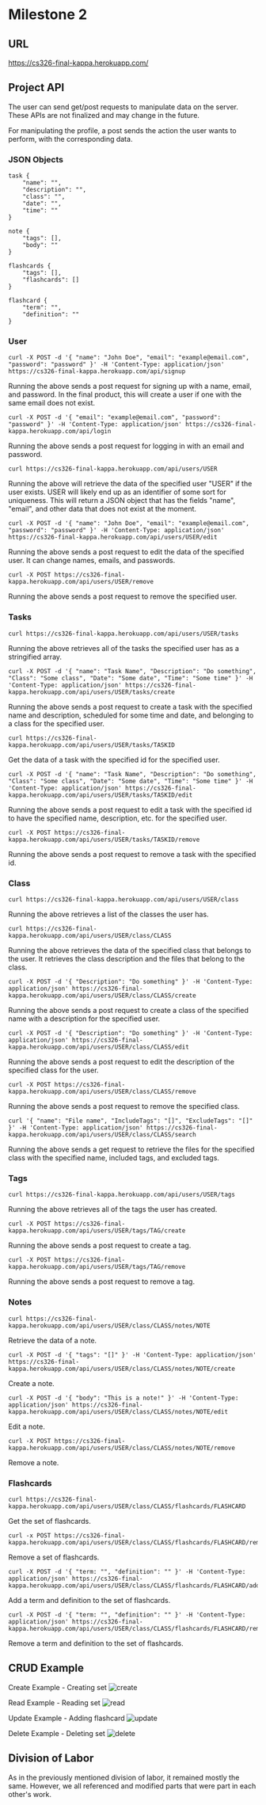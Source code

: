 # Milestone 2

## URL

https://cs326-final-kappa.herokuapp.com/

## Project API

The user can send get/post requests to manipulate data on the server. These APIs are not finalized and may change in the future.

For manipulating the profile, a post sends the action the user wants to perform, with the corresponding data.

### JSON Objects
```
task {
    "name": "",
    "description": "",
    "class": "",
    "date": "",
    "time": ""
}

note {
    "tags": [],
    "body": ""
}

flashcards {
    "tags": [],
    "flashcards": []
}

flashcard {
    "term": "",
    "definition": ""
}
```

### User

```
curl -X POST -d '{ "name": "John Doe", "email": "example@email.com", "password": "password" }' -H 'Content-Type: application/json' https://cs326-final-kappa.herokuapp.com/api/signup
```
Running the above sends a post request for signing up with a name, email, and password. In the final product, this will create a user if one with the same email does not exist.

```
curl -X POST -d '{ "email": "example@email.com", "password": "password" }' -H 'Content-Type: application/json' https://cs326-final-kappa.herokuapp.com/api/login
```
Running the above sends a post request for logging in with an email and password.

```
curl https://cs326-final-kappa.herokuapp.com/api/users/USER
```
Running the above will retrieve the data of the specified user "USER" if the user exists. USER will likely end up as an identifier of some sort for uniqueness. This will return a JSON object that has the fields "name", "email", and other data that does not exist at the moment. 

```
curl -X POST -d '{ "name": "John Doe", "email": "example@email.com", "password": "password" }' -H 'Content-Type: application/json' https://cs326-final-kappa.herokuapp.com/api/users/USER/edit
```
Running the above sends a post request to edit the data of the specified user. It can change names, emails, and passwords.

```
curl -X POST https://cs326-final-kappa.herokuapp.com/api/users/USER/remove
```
Running the above sends a post request to remove the specified user.

### Tasks

```
curl https://cs326-final-kappa.herokuapp.com/api/users/USER/tasks
```
Running the above retrieves all of the tasks the specified user has as a stringified array.

```
curl -X POST -d '{ "name": "Task Name", "Description": "Do something", "Class": "Some class", "Date": "Some date", "Time": "Some time" }' -H 'Content-Type: application/json' https://cs326-final-kappa.herokuapp.com/api/users/USER/tasks/create
```
Running the above sends a post request to create a task with the specified name and description, scheduled for some time and date, and belonging to a class for the specified user.

```
curl https://cs326-final-kappa.herokuapp.com/api/users/USER/tasks/TASKID
```
Get the data of a task with the specified id for the specified user.

```
curl -X POST -d '{ "name": "Task Name", "Description": "Do something", "Class": "Some class", "Date": "Some date", "Time": "Some time" }' -H 'Content-Type: application/json' https://cs326-final-kappa.herokuapp.com/api/users/USER/tasks/TASKID/edit
```
Running the above sends a post request to edit a task with the specified id to have the specified name, description, etc. for the specified user.

```
curl -X POST https://cs326-final-kappa.herokuapp.com/api/users/USER/tasks/TASKID/remove
```
Running the above sends a post request to remove a task with the specified id.

### Class

```
curl https://cs326-final-kappa.herokuapp.com/api/users/USER/class
```
Running the above retrieves a list of the classes the user has.

```
curl https://cs326-final-kappa.herokuapp.com/api/users/USER/class/CLASS
```
Running the above retrieves the data of the specified class that belongs to the user. It retrieves the class description and the files that belong to the class.

```
curl -X POST -d '{ "Description": "Do something" }' -H 'Content-Type: application/json' https://cs326-final-kappa.herokuapp.com/api/users/USER/class/CLASS/create
```
Running the above sends a post request to create a class of the specified name with a description for the specified user.

```
curl -X POST -d '{ "Description": "Do something" }' -H 'Content-Type: application/json' https://cs326-final-kappa.herokuapp.com/api/users/USER/class/CLASS/edit
```
Running the above sends a post request to edit the description of the specified class for the user.

```
curl -X POST https://cs326-final-kappa.herokuapp.com/api/users/USER/class/CLASS/remove
```
Running the above sends a post request to remove the specified class.

```
curl '{ "name": "File name", "IncludeTags": "[]", "ExcludeTags": "[]" }' -H 'Content-Type: application/json' https://cs326-final-kappa.herokuapp.com/api/users/USER/class/CLASS/search
```
Running the above sends a get request to retrieve the files for the specified class with the specified name, included tags, and excluded tags.

### Tags
```
curl https://cs326-final-kappa.herokuapp.com/api/users/USER/tags
```
Running the above retrieves all of the tags the user has created.

```
curl -X POST https://cs326-final-kappa.herokuapp.com/api/users/USER/tags/TAG/create
```
Running the above sends a post request to create a tag.

```
curl -X POST https://cs326-final-kappa.herokuapp.com/api/users/USER/tags/TAG/remove
```
Running the above sends a post request to remove a tag.

### Notes
```
curl https://cs326-final-kappa.herokuapp.com/api/users/USER/class/CLASS/notes/NOTE
```
Retrieve the data of a note.

```
curl -X POST -d '{ "tags": "[]" }' -H 'Content-Type: application/json' https://cs326-final-kappa.herokuapp.com/api/users/USER/class/CLASS/notes/NOTE/create
```
Create a note.

```
curl -X POST -d '{ "body": "This is a note!" }' -H 'Content-Type: application/json' https://cs326-final-kappa.herokuapp.com/api/users/USER/class/CLASS/notes/NOTE/edit
```
Edit a note.

```
curl -X POST https://cs326-final-kappa.herokuapp.com/api/users/USER/class/CLASS/notes/NOTE/remove
```
Remove a note.


### Flashcards

```
curl https://cs326-final-kappa.herokuapp.com/api/users/USER/class/CLASS/flashcards/FLASHCARD
```
Get the set of flashcards.

```
curl -x POST https://cs326-final-kappa.herokuapp.com/api/users/USER/class/CLASS/flashcards/FLASHCARD/remove
```
Remove a set of flashcards.

```
curl -X POST -d '{ "term: "", "definition": "" }' -H 'Content-Type: application/json' https://cs326-final-kappa.herokuapp.com/api/users/USER/class/CLASS/flashcards/FLASHCARD/addFlashcard
```
Add a term and definition to the set of flashcards.

```
curl -X POST -d '{ "term: "", "definition": "" }' -H 'Content-Type: application/json' https://cs326-final-kappa.herokuapp.com/api/users/USER/class/CLASS/flashcards/FLASHCARD/removeFlashcard
```
Remove a term and definition to the set of flashcards.

## CRUD Example

Create Example - Creating set
![create](./Milestone%202%20Screenshots/Create.png)

Read Example - Reading set
![read](./Milestone%202%20Screenshots/Read.png)

Update Example - Adding flashcard
![update](./Milestone%202%20Screenshots/Update.png)

Delete Example - Deleting set
![delete](./Milestone%202%20Screenshots/Delete.png)

## Division of Labor

As in the previously mentioned division of labor, it remained mostly the same. However, we all referenced and modified parts that were part in each other's work.
